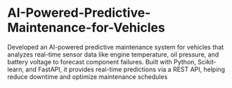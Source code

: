 # AI-Powered-Predictive-Maintenance-for-Vehicles
Developed an AI-powered predictive maintenance system for vehicles that analyzes real-time sensor data like engine temperature, oil pressure, and battery voltage to forecast component failures. Built with Python, Scikit-learn, and FastAPI, it provides real-time predictions via a REST API, helping reduce downtime and optimize maintenance schedules
